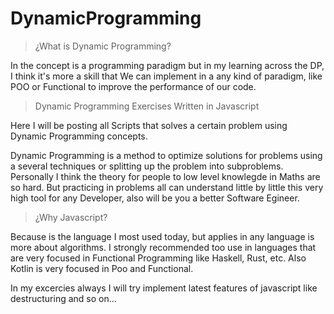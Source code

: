 # DynamicProgramming

> ¿What is Dynamic Programming?

In the concept is a programming paradigm but in my learning across the DP, I think it's more a skill that We can implement in a any kind of paradigm, like POO or Functional to improve the performance of our code.

>Dynamic Programming Exercises Written in Javascript

Here I will be posting all Scripts that solves a certain problem using Dynamic Programming concepts.

Dynamic Programming is a method to optimize solutions for problems using a several techniques or splitting up the problem into subproblems.
Personally I think the theory for people to low level knowlegde in Maths are so hard.
But practicing in problems all can understand little by little this very high tool for any Developer, also will be you a better Software Egineer.

>¿Why Javascript?

Because is the language I most used today, but applies in any language is more about algorithms. I strongly recommended too use in languages that are very focused in Functional Programming like Haskell, Rust, etc. Also Kotlin is very focused in Poo and Functional.

In my excercies always I will try implement latest features of javascript like destructuring and so on...